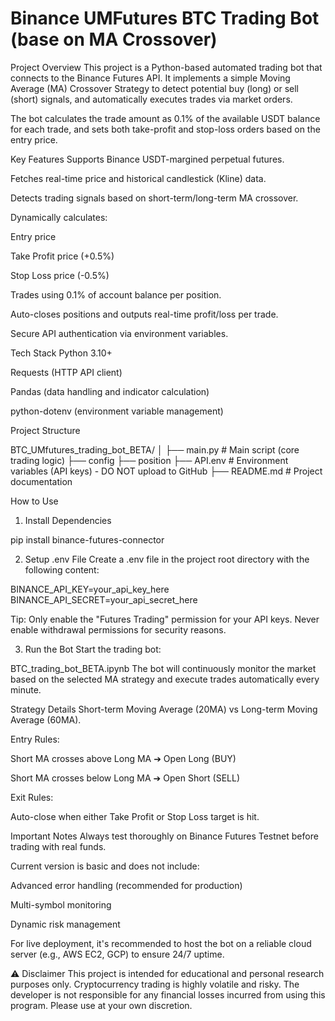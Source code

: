 # Binance UMFutures BTC Trading Bot (base on MA Crossover)
Project Overview
This project is a Python-based automated trading bot that connects to the Binance Futures API.
It implements a simple Moving Average (MA) Crossover Strategy to detect potential buy (long) or sell (short) signals, and automatically executes trades via market orders.

The bot calculates the trade amount as 0.1% of the available USDT balance for each trade, and sets both take-profit and stop-loss orders based on the entry price.

Key Features
Supports Binance USDT-margined perpetual futures.

Fetches real-time price and historical candlestick (Kline) data.

Detects trading signals based on short-term/long-term MA crossover.

Dynamically calculates:

Entry price

Take Profit price (+0.5%)

Stop Loss price (-0.5%)

Trades using 0.1% of account balance per position.

Auto-closes positions and outputs real-time profit/loss per trade.

Secure API authentication via environment variables.

Tech Stack
Python 3.10+

Requests (HTTP API client)

Pandas (data handling and indicator calculation)

python-dotenv (environment variable management)

Project Structure

BTC_UMfutures_trading_bot_BETA/
│
├── main.py           # Main script (core trading logic)
├── config
├── position
├── API.env              # Environment variables (API keys) - DO NOT upload to GitHub
├── README.md         # Project documentation

How to Use
1. Install Dependencies

pip install binance-futures-connector

2. Setup .env File
Create a .env file in the project root directory with the following content:


BINANCE_API_KEY=your_api_key_here
BINANCE_API_SECRET=your_api_secret_here

Tip: Only enable the "Futures Trading" permission for your API keys. Never enable withdrawal permissions for security reasons.

3. Run the Bot
Start the trading bot:


BTC_trading_bot_BETA.ipynb
The bot will continuously monitor the market based on the selected MA strategy and execute trades automatically every minute.

Strategy Details
Short-term Moving Average (20MA) vs Long-term Moving Average (60MA).

Entry Rules:

Short MA crosses above Long MA ➔ Open Long (BUY)

Short MA crosses below Long MA ➔ Open Short (SELL)

Exit Rules:

Auto-close when either Take Profit or Stop Loss target is hit.

Important Notes
Always test thoroughly on Binance Futures Testnet before trading with real funds.

Current version is basic and does not include:

Advanced error handling (recommended for production)

Multi-symbol monitoring

Dynamic risk management

For live deployment, it's recommended to host the bot on a reliable cloud server (e.g., AWS EC2, GCP) to ensure 24/7 uptime.

⚠️  Disclaimer
This project is intended for educational and personal research purposes only.
Cryptocurrency trading is highly volatile and risky. The developer is not responsible for any financial losses incurred from using this program. Please use at your own discretion.


